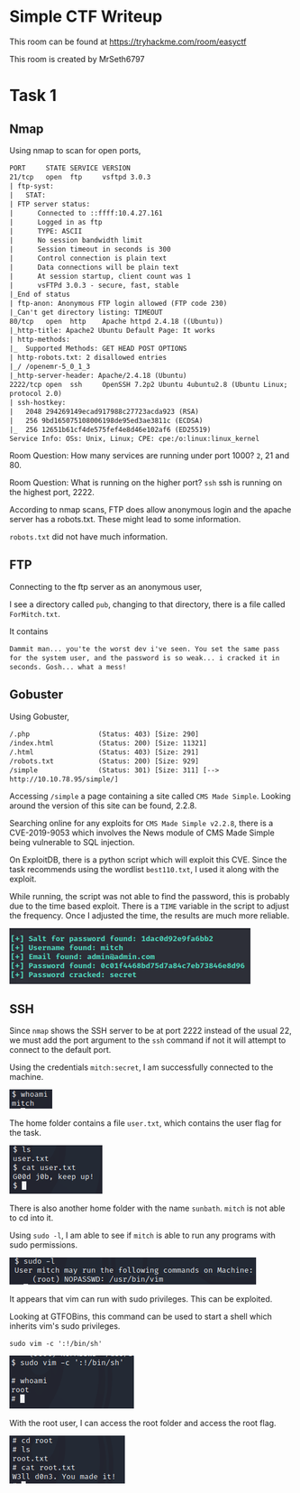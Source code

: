 # Simple CTF Writeup

This room can be found at https://tryhackme.com/room/easyctf

This room is created by MrSeth6797

# Task 1

## Nmap

Using nmap to scan for open ports,

```
PORT     STATE SERVICE VERSION
21/tcp   open  ftp     vsftpd 3.0.3
| ftp-syst: 
|   STAT: 
| FTP server status:
|      Connected to ::ffff:10.4.27.161
|      Logged in as ftp
|      TYPE: ASCII
|      No session bandwidth limit
|      Session timeout in seconds is 300
|      Control connection is plain text
|      Data connections will be plain text
|      At session startup, client count was 1
|      vsFTPd 3.0.3 - secure, fast, stable
|_End of status
| ftp-anon: Anonymous FTP login allowed (FTP code 230)
|_Can't get directory listing: TIMEOUT
80/tcp   open  http    Apache httpd 2.4.18 ((Ubuntu))
|_http-title: Apache2 Ubuntu Default Page: It works
| http-methods: 
|_  Supported Methods: GET HEAD POST OPTIONS
| http-robots.txt: 2 disallowed entries 
|_/ /openemr-5_0_1_3 
|_http-server-header: Apache/2.4.18 (Ubuntu)
2222/tcp open  ssh     OpenSSH 7.2p2 Ubuntu 4ubuntu2.8 (Ubuntu Linux; protocol 2.0)
| ssh-hostkey: 
|   2048 294269149ecad917988c27723acda923 (RSA)
|   256 9bd165075108006198de95ed3ae3811c (ECDSA)
|_  256 12651b61cf4de575fef4e8d46e102af6 (ED25519)
Service Info: OSs: Unix, Linux; CPE: cpe:/o:linux:linux_kernel
```

Room Question: How many services are running under port 1000?
`2`, 21 and 80.

Room Question: What is running on the higher port?
`ssh` ssh is running on the highest port, 2222.

According to nmap scans, FTP does allow anonymous login and the apache server has a robots.txt. These might lead to some information.

`robots.txt` did not have much information.

## FTP
Connecting to the ftp server as an anonymous user,

I see a directory called `pub`, changing to that directory,
there is a file called `ForMitch.txt`. 

It contains
```
Dammit man... you'te the worst dev i've seen. You set the same pass for the system user, and the password is so weak... i cracked it in seconds. Gosh... what a mess!
```

## Gobuster

Using Gobuster,

```
/.php                 (Status: 403) [Size: 290]
/index.html           (Status: 200) [Size: 11321]
/.html                (Status: 403) [Size: 291]
/robots.txt           (Status: 200) [Size: 929]
/simple               (Status: 301) [Size: 311] [--> http://10.10.78.95/simple/]
```

Accessing `/simple` a page containing a site called `CMS Made Simple`. Looking around the version of this site can be found, 2.2.8.

Searching online for any exploits for `CMS Made Simple v2.2.8`, there is a CVE-2019-9053 which involves the News module of CMS Made Simple being vulnerable to SQL injection.

On ExploitDB, there is a python script which will exploit this CVE. Since the task recommends using the wordlist `best110.txt`, I used it along with the exploit.

While running, the script was not able to find the password, this is probably due to the time based exploit. There is a `TIME` variable in the script to adjust the frequency. Once I adjusted the time, the results are much more reliable.

![Results of the script](images/1.png)

## SSH

Since `nmap` shows the SSH server to be at port 2222 instead of the usual 22, we must add the port argument to the `ssh` command if not it will attempt to connect to the default port.

Using the credentials `mitch:secret`, I am successfully connected to the machine.

![Logged in as mitch](images/2.png)

The home folder contains a file `user.txt`, which contains the user flag for the task.

![User Flag](images/3.png)

There is also another home folder with the name `sunbath`. `mitch` is not able to cd into it.

Using `sudo -l`, I am able to see if `mitch` is able to run any programs with sudo permissions.

![sudo -l](images/4.png)

It appears that vim can run with sudo privileges. This can be exploited.

Looking at GTFOBins, this command can be used to start a shell which inherits vim's sudo privileges.

```
sudo vim -c ':!/bin/sh'
```

![Root](images/5.png)

With the root user, I can access the root folder and access the root flag.

![Root Flag](images/6.png)

